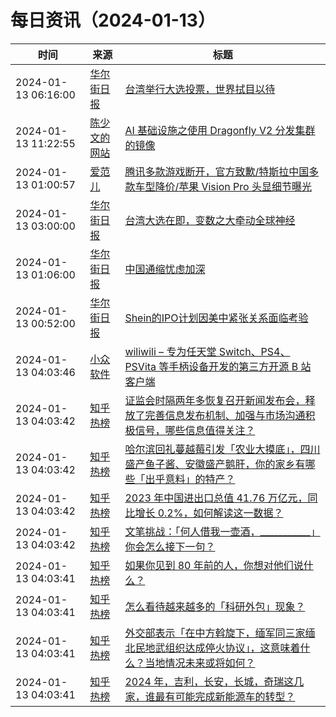 ﻿# 每日资讯（2024-01-13）

|时间|来源|标题|
|---|---|---|
|2024-01-13 06:16:00|[华尔街日报](https://cn.wsj.com/zh-hans/rss)|[台湾举行大选投票，世界拭目以待](https://cn.wsj.com/articles/%E5%8F%B0%E6%B9%BE%E4%B8%BE%E8%A1%8C%E5%A4%A7%E9%80%89%E6%8A%95%E7%A5%A8-%E4%B8%96%E7%95%8C%E6%8B%AD%E7%9B%AE%E4%BB%A5%E5%BE%85-07d96f18)|
|2024-01-13 11:22:55|[陈少文的网站](https://www.chenshaowen.com/atom.xml)|[AI 基础设施之使用 Dragonfly V2 分发集群的镜像](https://www.chenshaowen.com/blog/ai-infrastructure-distribute-image-with-dragonfly-v2.html)|
|2024-01-13 01:00:57|[爱范儿](https://www.ifanr.com/feed)|[腾讯多款游戏断开，官方致歉/特斯拉中国多款车型降价/苹果 Vision Pro 头显细节曝光](https://www.ifanr.com/1573276?utm_source=rss&utm_medium=rss&utm_campaign=)|
|2024-01-13 03:00:00|[华尔街日报](https://cn.wsj.com/zh-hans/rss)|[台湾大选在即，变数之大牵动全球神经](https://cn.wsj.com/articles/%E5%8F%B0%E6%B9%BE%E5%A4%A7%E9%80%89%E5%9C%A8%E5%8D%B3-%E5%8F%98%E6%95%B0%E4%B9%8B%E5%A4%A7%E7%89%B5%E5%8A%A8%E5%85%A8%E7%90%83%E7%A5%9E%E7%BB%8F-f68749f7)|
|2024-01-13 01:06:00|[华尔街日报](https://cn.wsj.com/zh-hans/rss)|[中国通缩忧虑加深](https://cn.wsj.com/articles/%E4%B8%AD%E5%9B%BD%E9%80%9A%E7%BC%A9%E5%BF%A7%E8%99%91%E5%8A%A0%E6%B7%B1-6edf17e7)|
|2024-01-13 00:52:00|[华尔街日报](https://cn.wsj.com/zh-hans/rss)|[Shein的IPO计划因美中紧张关系面临考验](https://cn.wsj.com/articles/shein%E7%9A%84ipo%E8%AE%A1%E5%88%92%E5%9B%A0%E7%BE%8E%E4%B8%AD%E7%B4%A7%E5%BC%A0%E5%85%B3%E7%B3%BB%E9%9D%A2%E4%B8%B4%E8%80%83%E9%AA%8C-5209ac25)|
|2024-01-13 04:03:46|[小众软件](https://www.appinn.com/feed/)|[wiliwili – 专为任天堂 Switch、PS4、PSVita 等手柄设备开发的第三方开源 B 站客户端](https://www.appinn.com/wiliwili-for-bilibili/)|
|2024-01-13 04:03:42|[知乎热榜](https://rss.mifaw.com/articles/5c8bb11a3c41f61efd36683e/5c919d543882afa09dff3fa3)|[证监会时隔两年多恢复召开新闻发布会，释放了完善信息发布机制、加强与市场沟通积极信号，哪些信息值得关注？](https://www.zhihu.com/question/639220034)|
|2024-01-13 04:03:42|[知乎热榜](https://rss.mifaw.com/articles/5c8bb11a3c41f61efd36683e/5c919d543882afa09dff3fa3)|[哈尔滨回礼蔓越莓引发「农业大摸底」，四川盛产鱼子酱、安徽盛产鹅肝，你的家乡有哪些「出乎意料」的特产？](https://www.zhihu.com/question/639104559)|
|2024-01-13 04:03:42|[知乎热榜](https://rss.mifaw.com/articles/5c8bb11a3c41f61efd36683e/5c919d543882afa09dff3fa3)|[2023 年中国进出口总值 41.76 万亿元，同比增长 0.2%，如何解读这一数据？](https://www.zhihu.com/question/639167134)|
|2024-01-13 04:03:42|[知乎热榜](https://rss.mifaw.com/articles/5c8bb11a3c41f61efd36683e/5c919d543882afa09dff3fa3)|[文笔挑战：「何人借我一壶酒，___________」你会怎么接下一句？](https://www.zhihu.com/question/639262426)|
|2024-01-13 04:03:41|[知乎热榜](https://rss.mifaw.com/articles/5c8bb11a3c41f61efd36683e/5c919d543882afa09dff3fa3)|[如果你见到 80 年前的人，你想对他们说什么？](https://www.zhihu.com/question/635927650)|
|2024-01-13 04:03:41|[知乎热榜](https://rss.mifaw.com/articles/5c8bb11a3c41f61efd36683e/5c919d543882afa09dff3fa3)|[怎么看待越来越多的「科研外包」现象？](https://www.zhihu.com/question/638737491)|
|2024-01-13 04:03:41|[知乎热榜](https://rss.mifaw.com/articles/5c8bb11a3c41f61efd36683e/5c919d543882afa09dff3fa3)|[外交部表示「在中方斡旋下，缅军同三家缅北民地武组织达成停火协议」，这意味着什么？当地情况未来或将如何？](https://www.zhihu.com/question/639209183)|
|2024-01-13 04:03:41|[知乎热榜](https://rss.mifaw.com/articles/5c8bb11a3c41f61efd36683e/5c919d543882afa09dff3fa3)|[2024 年，吉利，长安，长城，奇瑞这几家，谁最有可能完成新能源车的转型？](https://www.zhihu.com/question/638082161)|
